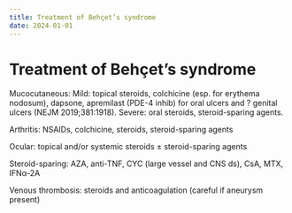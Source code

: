 ```yaml
---
title: Treatment of Behçet’s syndrome
date: 2024-01-01
---
```

# Treatment of Behçet’s syndrome

Mucocutaneous: Mild: topical steroids, colchicine (esp. for erythema nodosum), dapsone, apremilast (PDE-4 inhib) for oral ulcers and ? genital ulcers (NEJM 2019;381:1918). Severe: oral steroids, steroid-sparing agents.

Arthritis: NSAIDs, colchicine, steroids, steroid-sparing agents

Ocular: topical and/or systemic steroids ± steroid-sparing agents

Steroid-sparing: AZA, anti-TNF, CYC (large vessel and CNS ds), CsA, MTX, IFNα-2A

Venous thrombosis: steroids and anticoagulation (careful if aneurysm present)
